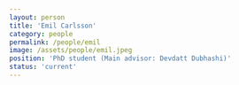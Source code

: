 ```yaml
---
layout: person
title: 'Emil Carlsson'
category: people
permalink: /people/emil
image: /assets/people/emil.jpeg
position: 'PhD student (Main advisor: Devdatt Dubhashi)'
status: 'current'
---
```


